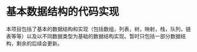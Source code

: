 基本数据结构的代码实现
=========
本项目包括了基本的数据结构和实现（包括数组，列表，树，映射，栈，队列，链表等等）以及以不同数据类型为基础的数据结构实现。暂时只包括一部分数据结构，剩余的后续会更新。

